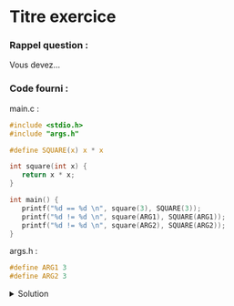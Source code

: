 # Titre exercice

### Rappel question :

Vous devez...

### Code fourni :

main.c :

~~~c
#include <stdio.h>
#include "args.h"

#define SQUARE(x) x * x

int square(int x) {
   return x * x;
}

int main() {
   printf("%d == %d \n", square(3), SQUARE(3));
   printf("%d != %d \n", square(ARG1), SQUARE(ARG1));
   printf("%d != %d \n", square(ARG2), SQUARE(ARG2));
}
~~~

args.h :

~~~c
#define ARG1 3
#define ARG2 3
~~~

<details>
<summary>Solution</summary>

~~~c
#define ARG1 1 + 2
#define ARG2 4 - 1
~~~

</details>
